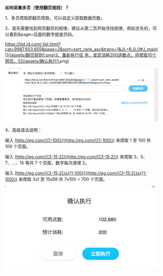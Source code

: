 **如何采集多页（使用翻页规则）？**

1、多页爬取即翻页爬取，可以自定义获取数据页数。

2、首先需要找到网页翻页的规律，建议从第二页开始寻找规律，例如京东的，可以看到&page=后面的数字就是页码。

[https://list.jd.com/ list.html?cat=9987,653,655&page=2&sort=sort\_rank\_asc&trans=1&JL=6\_0\_0\#J\_main!\[\]\(/assets/翻页规则1.png\)3、重新执行任 务，发现消耗200造数点，将爬取10个网页。!\[\]\(/assets/确认执行1.](https://list.jd.com/list.html?cat=9987,653,655&page=2&sort=sort_rank_asc&trans=1&JL=6_0_0#J_main![]%28/assets/翻页规则1.png%293、重新执行任务，发现消耗200造数点，将爬取10个网页。![]%28/assets/确认执行1.png)png\)

![](/assets/翻页规则1.png)

4、高级语法说明：

输入 [http://eg.com/{{1-100}}](http://eg.com/{{1-100}}) 来爬取 1 至 100 共 100 个页面。

输入 [http://eg.com/{{3-15;2}}](http://eg.com/{{3-15;2}}) 来爬取 3、5、7、...、15 等共 7 个页面，数字每次递增 2。

输入 [http://eg.com/{{3-15;2}}s{{1-100}}](http://eg.com/{{3-15;2}}s{{1-100}}) 来爬取 3s1 至 15s99 共 7x100 = 700 个页面。

![](/assets/确认执行1.png)

